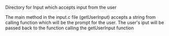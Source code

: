 Directory for Input which accepts input from the user

The main method in the input.c file (getUserInput) accepts a string from calling function
which will be the prompt for the user.  The user's iput will be passed back to the function calling the getUserInput function